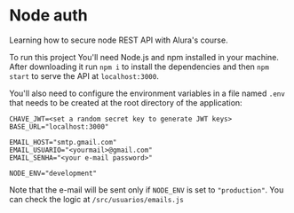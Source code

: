 # Node auth

Learning how to secure node REST API with Alura's course.

To run this project You'll need Node.js and npm installed in your machine.
After downloading it run `npm i` to install the dependencies and then `npm start` to serve the API at `localhost:3000`.

You'll also need to configure the environment variables in a file named `.env` that needs to be created at the root directory of the application:

```
CHAVE_JWT=<set a random secret key to generate JWT keys>
BASE_URL="localhost:3000"

EMAIL_HOST="smtp.gmail.com"
EMAIL_USUARIO="<yourmail>@gmail.com"
EMAIL_SENHA="<your e-mail password>"

NODE_ENV="development"
```

Note that the e-mail will be sent only if `NODE_ENV` is set to `"production"`. You can check the logic at `/src/usuarios/emails.js`